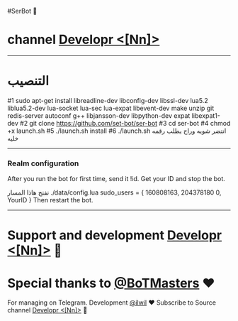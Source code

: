 #SerBot 🔱
# channel [Developr <[Nn]>](https://telegram.me/DevPointTeam)
* * *


# التنصيب

#1
sudo apt-get install libreadline-dev libconfig-dev libssl-dev lua5.2 liblua5.2-dev lua-socket lua-sec lua-expat libevent-dev make unzip git redis-server autoconf g++ libjansson-dev libpython-dev expat libexpat1-dev
#2
git clone https://github.com/set-bot/ser-bot
#3
cd ser-bot
#4
chmod +x launch.sh
#5
./launch.sh install
#6
./launch.sh انتضر شويه وراح يطلب رقمه خليه
* * *

### Realm configuration

After you run the bot for first time, send it !id. Get your ID and stop the bot.

تفتح هاذا المسار ./data/config.lua 
  sudo_users = {
    160808163,
    204378180
    0,
    YourID
  }
Then restart the bot.
* * *

# Support and development [Developr <[Nn]>](https://telegram.me/iq_devloper) 🐾

# Special thanks to [@BoTMasters](https://telegram.me/MastersDev) ❤️

For managing on Telegram.
Development [@ilwil](https://telegram.me/ilwil) ❤️
Subscribe to Source channel [Developr <[Nn]>](https://telegram.me/iq_devloper) 💢
